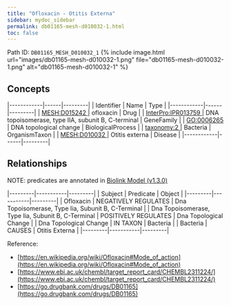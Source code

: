 ```yaml
---
title: "Ofloxacin - Otitis Externa"
sidebar: mydoc_sidebar
permalink: db01165-mesh-d010032-1.html
toc: false 
---
```



Path ID: `DB01165_MESH_D010032_1`
{% include image.html url="images/db01165-mesh-d010032-1.png" file="db01165-mesh-d010032-1.png" alt="db01165-mesh-d010032-1" %}

## Concepts

|------------|------|---------|
| Identifier | Name | Type    |
|------------|------|---------|
| <a href="https://identifiers.org/MESH:D015242">MESH:D015242 </a> | ofloxacin | Drug |
| <a href="https://identifiers.org/InterPro:IPR013759">InterPro:IPR013759 </a> | DNA topoisomerase, type IIA, subunit B, C-terminal | GeneFamily |
| <a href="https://identifiers.org/GO:0006265">GO:0006265 </a> | DNA topological change | BiologicalProcess |
| <a href="https://identifiers.org/taxonomy:2">taxonomy:2 </a> | Bacteria | OrganismTaxon |
| <a href="https://identifiers.org/MESH:D010032">MESH:D010032 </a> | Otitis externa | Disease |
|------------|------|---------|

## Relationships


NOTE: predicates are annotated in <a href="https://github.com/biolink/biolink-model/releases/tag/v1.3.0">Biolink Model (v1.3.0)</a>

|---------|-----------|---------|
| Subject | Predicate | Object  |
|---------|-----------|---------|
| Ofloxacin | NEGATIVELY REGULATES | Dna Topoisomerase, Type Iia, Subunit B, C-Terminal |
| Dna Topoisomerase, Type Iia, Subunit B, C-Terminal | POSITIVELY REGULATES | Dna Topological Change |
| Dna Topological Change | IN TAXON | Bacteria |
| Bacteria | CAUSES | Otitis Externa |
|---------|-----------|---------|

Reference: 
  - [https://en.wikipedia.org/wiki/Ofloxacin#Mode_of_action](https://en.wikipedia.org/wiki/Ofloxacin#Mode_of_action)
  - [https://www.ebi.ac.uk/chembl/target_report_card/CHEMBL2311224/](https://www.ebi.ac.uk/chembl/target_report_card/CHEMBL2311224/)
  - [https://go.drugbank.com/drugs/DB01165](https://go.drugbank.com/drugs/DB01165)
